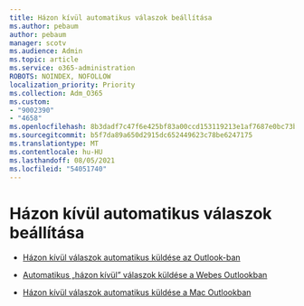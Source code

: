 ```yaml
---
title: Házon kívül automatikus válaszok beállítása
ms.author: pebaum
author: pebaum
manager: scotv
ms.audience: Admin
ms.topic: article
ms.service: o365-administration
ROBOTS: NOINDEX, NOFOLLOW
localization_priority: Priority
ms.collection: Adm_O365
ms.custom:
- "9002390"
- "4658"
ms.openlocfilehash: 8b3dadf7c47f6e425bf83a00ccd153119213e1af7687e0bc73b35384ec9a7ae2
ms.sourcegitcommit: b5f7da89a650d2915dc652449623c78be6247175
ms.translationtype: MT
ms.contentlocale: hu-HU
ms.lasthandoff: 08/05/2021
ms.locfileid: "54051740"
---
```

# <a name="setting-up-out-of-office-automatic-replies"></a>Házon kívül automatikus válaszok beállítása

- [Házon kívül válaszok automatikus küldése az Outlook-ban](https://support.office.com/article/9742f476-5348-4f9f-997f-5e208513bd67)

- [Automatikus „házon kívül” válaszok küldése a Webes Outlookban](https://support.office.com/article/0c193ab0-b9e1-4058-84be-a5b014242290)

- [Házon kívül válaszok automatikus küldése a Mac Outlookban](https://support.office.com/article/4e07ab75-beda-4f9e-bcdc-44471ebacdee)
